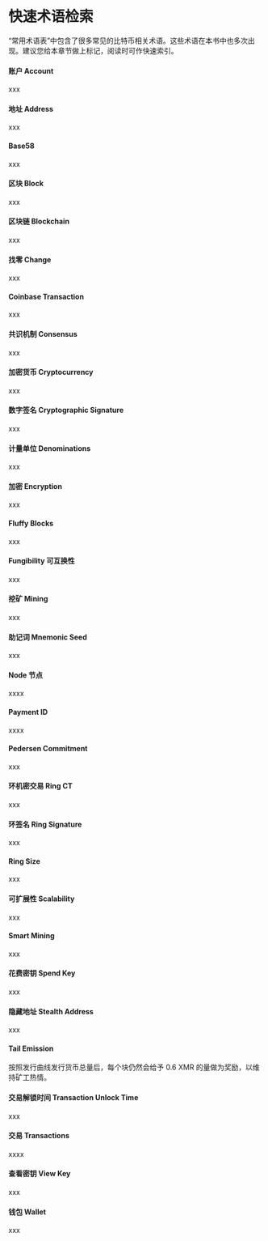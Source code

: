 # 快速术语检索

“常用术语表”中包含了很多常见的比特币相关术语。这些术语在本书中也多次出现。建议您给本章节做上标记，阅读时可作快速索引。

#### 账户 Account

xxx

#### 地址 Address

xxx

#### Base58

xxx

#### 区块 Block

xxx

#### 区块链 Blockchain

xxx

#### 找零 Change

xxx

#### Coinbase Transaction

xxx

#### 共识机制 Consensus

xxx

#### 加密货币 Cryptocurrency

xxx

#### 数字签名 Cryptographic Signature

xxx

#### 计量单位 Denominations

xxx

#### 加密 Encryption

xxx

#### Fluffy Blocks

xxx

#### Fungibility 可互换性

xxx

#### 挖矿 Mining

xxx

#### 助记词 Mnemonic Seed

xxx

#### Node 节点

xxxx

#### Payment ID

xxxx

#### Pedersen Commitment

xxx

#### 环机密交易 Ring CT

xxx

#### 环签名 Ring Signature

xxx

#### Ring Size

xxx

#### 可扩展性 Scalability

xxx

#### Smart Mining

xxx

#### 花费密钥 Spend Key

xxx

#### 隐藏地址 Stealth Address

xxx

#### Tail Emission

按照发行曲线发行货币总量后，每个块仍然会给予 0.6 XMR 的量做为奖励，以维持矿工热情。

#### 交易解锁时间 Transaction Unlock Time

xxx

#### 交易 Transactions

xxxx

#### 查看密钥 View Key

xxx

#### 钱包 Wallet

xxx

